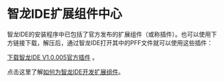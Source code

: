# 智龙IDE扩展组件中心

智龙IDE的安装程序中已包括了官方发布的扩展组件（或称插件）。也可以使用下方链接下载，解压后，通过智龙IDE打开其中的PFF文件就可以使用这些插件：

 [下载智龙IDE V1.0.005官方插件](https://www.bilive.com/site_media/media/setup/smartloong/plugins/smartloong_1.0.005_extensions.zip)  。

点击这里了解[如何为智龙IDE开发扩展组件](smartloong/dev_howto)。

